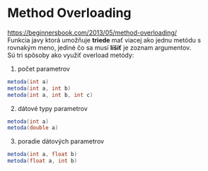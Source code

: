 # Method Overloading
https://beginnersbook.com/2013/05/method-overloading/ <br>
Funkcia javy ktorá umožňuje **triede** mať viacej ako jednu metódu s rovnakým meno, 
jediné čo sa musí **líšiť** je zoznam argumentov.<br>
Sú tri spôsoby ako využiť overload metódy:<br>
1. počet parametrov 
```java
metoda(int a)
metoda(int a, int b)
metoda(int a, int b, int c)
```
2. dátové typy parametrov
```java
metoda(int a)
metoda(double a)
```

3. poradie dátových parametrov
```java
metoda(int a, float b)
metoda(float a, int b)
```
